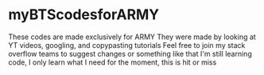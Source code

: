 # myBTScodesforARMY
These codes are made exclusively for ARMY
They were made by looking at YT videos, googling, and copypasting tutorials
Feel free to join my stack overflow teams to suggest changes or something like that
I'm still learning code, I only learn what I need for the moment, this is hit or miss

